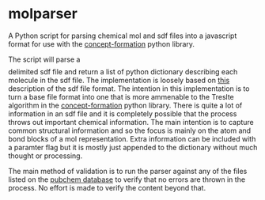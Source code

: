 # molparser
A Python script for parsing chemical mol and sdf files into a javascript format for use with the [concept-formation](https://github.com/cmaclell/concept_formation) python library.

The script will parse a $$$$ delimited sdf file and return a list of python dictionary describing each molecule in the sdf file. The implementation is loosely based on [this](http://c4.cabrillo.edu/404/ctfile.pdf) description of the sdf file format. The intention in this implementation is to turn a base file format into one that is more ammenable to the Treslte algorithm in the [concept-formation](https://github.com/cmaclell/concept_formation) python library. There is quite a lot of information in an sdf file and it is completely possible that the process throws out important chemical information. The main intention is to capture common structural information and so the focus is mainly on the atom and bond blocks of a mol representation. Extra information can be included with a paramter flag but it is mostly just appended to the dictionary without much thought or processing.

The main method of validation is to run the parser against any of the files listed on the [pubchem database](ftp://ftp.ncbi.nlm.nih.gov/pubchem/Compound/CURRENT-Full/SDF/) to verify that no errors are thrown in the process. No effort is made to verify the content beyond that.
